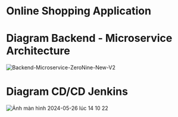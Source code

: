 # Online Shopping Application

# Diagram Backend - Microservice Architecture
![Backend-Microservice-ZeroNine-New-V2](https://github.com/tranquanghuy-09/online-shopping-application/assets/107989088/7015c5ae-a7b4-418c-af65-6f15da018a1e)

# Diagram CD/CD Jenkins
![Ảnh màn hình 2024-05-26 lúc 14 10 22](https://github.com/tranquanghuy-09/online-shopping-application/assets/107989088/0112472f-6d3a-4a3e-876e-95da07804da2)